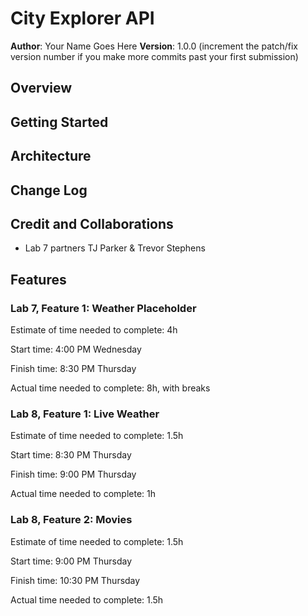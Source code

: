 # City Explorer API

**Author**: Your Name Goes Here
**Version**: 1.0.0 (increment the patch/fix version number if you make more commits past your first submission)

## Overview
<!-- Provide a high level overview of what this application is and why you are building it, beyond the fact that it's an assignment for this class. (i.e. What's your problem domain?) -->

## Getting Started
<!-- What are the steps that a user must take in order to build this app on their own machine and get it running? -->

## Architecture
<!-- Provide a detailed description of the application design. What technologies (languages, libraries, etc) you're using, and any other relevant design information. -->

## Change Log
<!-- Use this area to document the iterative changes made to your application as each feature is successfully implemented. Use time stamps. Here's an example:

01-01-2001 4:59pm - Application now has a fully-functional express server, with a GET route for the location resource. -->

## Credit and Collaborations

- Lab 7 partners TJ Parker & Trevor Stephens

## Features

### Lab 7, Feature 1: Weather Placeholder

Estimate of time needed to complete: 4h

Start time: 4:00 PM Wednesday

Finish time: 8:30 PM Thursday

Actual time needed to complete: 8h, with breaks

### Lab 8, Feature 1: Live Weather

Estimate of time needed to complete: 1.5h

Start time: 8:30 PM Thursday

Finish time: 9:00 PM Thursday

Actual time needed to complete: 1h

### Lab 8, Feature 2: Movies

Estimate of time needed to complete: 1.5h

Start time: 9:00 PM Thursday

Finish time: 10:30 PM Thursday

Actual time needed to complete: 1.5h
